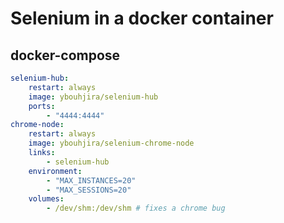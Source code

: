 # Selenium in a docker container
## docker-compose
```yaml
selenium-hub:
    restart: always
    image: ybouhjira/selenium-hub
    ports:
        - "4444:4444"
chrome-node:
    restart: always
    image: ybouhjira/selenium-chrome-node
    links:
        - selenium-hub
    environment:
        - "MAX_INSTANCES=20"
        - "MAX_SESSIONS=20"
    volumes:
        - /dev/shm:/dev/shm # fixes a chrome bug
```

